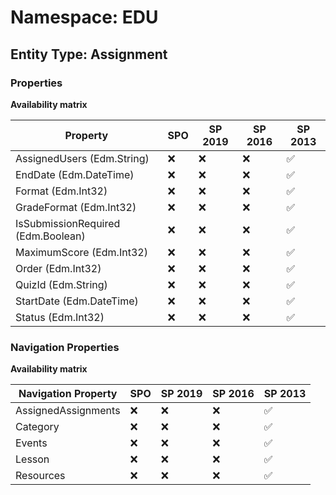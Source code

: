 # Namespace: EDU

## Entity Type: Assignment

### Properties

**Availability matrix**

Property | SPO | SP 2019 | SP 2016 | SP 2013
----------|-----|---------|---------|--------
AssignedUsers (Edm.String) | ❌ | ❌ | ❌ | ✅
EndDate (Edm.DateTime) | ❌ | ❌ | ❌ | ✅
Format (Edm.Int32) | ❌ | ❌ | ❌ | ✅
GradeFormat (Edm.Int32) | ❌ | ❌ | ❌ | ✅
IsSubmissionRequired (Edm.Boolean) | ❌ | ❌ | ❌ | ✅
MaximumScore (Edm.Int32) | ❌ | ❌ | ❌ | ✅
Order (Edm.Int32) | ❌ | ❌ | ❌ | ✅
QuizId (Edm.String) | ❌ | ❌ | ❌ | ✅
StartDate (Edm.DateTime) | ❌ | ❌ | ❌ | ✅
Status (Edm.Int32) | ❌ | ❌ | ❌ | ✅

### Navigation Properties

**Availability matrix**

Navigation Property | SPO | SP 2019 | SP 2016 | SP 2013
----------|-----|---------|---------|--------
AssignedAssignments | ❌ | ❌ | ❌ | ✅
Category | ❌ | ❌ | ❌ | ✅
Events | ❌ | ❌ | ❌ | ✅
Lesson | ❌ | ❌ | ❌ | ✅
Resources | ❌ | ❌ | ❌ | ✅
